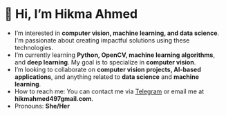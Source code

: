 # 👋 Hi, I’m Hikma Ahmed

-  I’m interested in **computer vision, machine learning, and data science**. I'm passionate about creating impactful solutions using these technologies.
-  I’m currently learning **Python, OpenCV, machine learning algorithms**, and **deep learning**. My goal is to specialize in **computer vision**.
-  I’m looking to collaborate on **computer vision projects, AI-based applications**, and anything related to **data science** and **machine learning**.
-  How to reach me: You can contact me via [Telegram](https://t.me/data_computer_vision) or email me at **hikmahmed497gmail.com**.
-  Pronouns: **She/Her**

<!---
Hikma-Ahmed7040/Hikma-Ahmed7040 is a special  repository because its `README.md` (this file) appears on your GitHub profile.
You can click the Preview link to take a look at your changes.
--->
